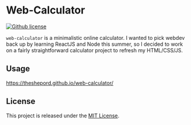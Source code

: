 # Web-Calculator
[![Github license](https://img.shields.io/github/license/mashape/apistatus.svg?style=flat-square)](https://github.com/TheShepord/web-calculator/blob/master/LICENSE)

`web-calculator` is a minimalistic online calculator. I wanted to pick webdev back up by learning ReactJS and Node this summer, so I decided to work on a fairly straightforward calculator project to refresh my HTML/CSS/JS.

## Usage
https://theshepord.github.io/web-calculator/

## License
This project is released under the [MIT License](https://github.com/TheShepord/web-calculator/blob/master/LICENSE).
